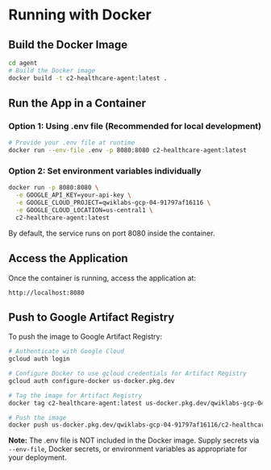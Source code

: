 # Running with Docker

## Build the Docker Image
```sh
cd agent
# Build the Docker image
docker build -t c2-healthcare-agent:latest .
```

## Run the App in a Container

### Option 1: Using .env file (Recommended for local development)
```sh
# Provide your .env file at runtime
docker run --env-file .env -p 8080:8080 c2-healthcare-agent:latest
```

### Option 2: Set environment variables individually
```sh
docker run -p 8080:8080 \
  -e GOOGLE_API_KEY=your-api-key \
  -e GOOGLE_CLOUD_PROJECT=qwiklabs-gcp-04-91797af16116 \
  -e GOOGLE_CLOUD_LOCATION=us-central1 \
  c2-healthcare-agent:latest
```

By default, the service runs on port 8080 inside the container.

## Access the Application
Once the container is running, access the application at:
```
http://localhost:8080
```

## Push to Google Artifact Registry
To push the image to Google Artifact Registry:

```sh
# Authenticate with Google Cloud
gcloud auth login

# Configure Docker to use gcloud credentials for Artifact Registry
gcloud auth configure-docker us-docker.pkg.dev

# Tag the image for Artifact Registry
docker tag c2-healthcare-agent:latest us-docker.pkg.dev/qwiklabs-gcp-04-91797af16116/c2-healthcare-agent/c2-healthcare-agent:latest

# Push the image
docker push us-docker.pkg.dev/qwiklabs-gcp-04-91797af16116/c2-healthcare-agent/c2-healthcare-agent:latest
```

**Note:** The .env file is NOT included in the Docker image. Supply secrets via `--env-file`, Docker secrets, or environment variables as appropriate for your deployment.
